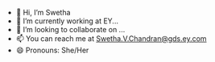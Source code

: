 - 👋 Hi, I’m Swetha
- 🌱 I’m currently working at EY...
- 💞️ I’m looking to collaborate on ...
- 📫 You can reach me at Swetha.V.Chandran@gds.ey.com
- 😄 Pronouns: She/Her

<!---
swethavc/swethavc is a ✨ special ✨ repository because its `README.md` (this file) appears on your GitHub profile.
You can click the Preview link to take a look at your changes.
--->
